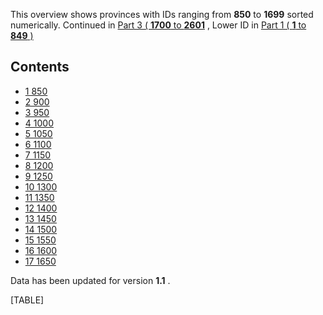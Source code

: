 This overview shows provinces with IDs ranging from **850** to **1699**
sorted numerically. Continued in [Part 3 ( **1700** to
**2601**](/wiki/Provinces_by_ID,_part_3 "Provinces by ID, part 3") ,
Lower ID in [Part 1 ( **1** to **849**
)](/wiki/Provinces_by_ID,_part_1 "Provinces by ID, part 1")

## Contents

-   [ 1 850 ](#850)
-   [ 2 900 ](#900)
-   [ 3 950 ](#950)
-   [ 4 1000 ](#1000)
-   [ 5 1050 ](#1050)
-   [ 6 1100 ](#1100)
-   [ 7 1150 ](#1150)
-   [ 8 1200 ](#1200)
-   [ 9 1250 ](#1250)
-   [ 10 1300 ](#1300)
-   [ 11 1350 ](#1350)
-   [ 12 1400 ](#1400)
-   [ 13 1450 ](#1450)
-   [ 14 1500 ](#1500)
-   [ 15 1550 ](#1550)
-   [ 16 1600 ](#1600)
-   [ 17 1650 ](#1650)

Data has been updated for version **1.1** .

[TABLE]
